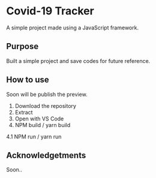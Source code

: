 # Covid-19 Tracker
A simple project made using a JavaScript framework.

## Purpose
Built a simple project and save codes for future reference.

## How to use
Soon will be publish the preview.

1. Download the repository
2. Extract
3. Open with VS Code
4. NPM build / yarn build

4.1 NPM run / yarn run

## Acknowledgetments
Soon..
